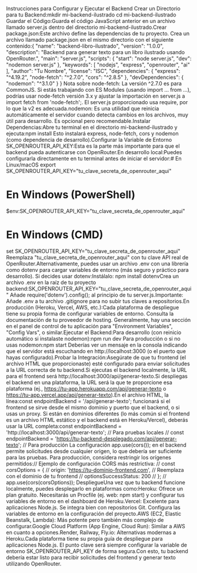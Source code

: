 Instrucciones para Configurar y Ejecutar el Backend
Crear un Directorio para tu Backend:mkdir mi-backend-ilustrado
cd mi-backend-ilustrado
Guardar el Código:Guarda el código JavaScript anterior en un archivo llamado server.js dentro del directorio mi-backend-ilustrado.Crear package.json:Este archivo define las dependencias de tu proyecto. Crea un archivo llamado package.json en el mismo directorio con el siguiente contenido:{
  "name": "backend-libro-ilustrado",
  "version": "1.0.0",
  "description": "Backend para generar texto para un libro ilustrado usando OpenRouter.",
  "main": "server.js",
  "scripts": {
    "start": "node server.js",
    "dev": "nodemon server.js"
  },
  "keywords": [
    "nodejs",
    "express",
    "openrouter",
    "ai"
  ],
  "author": "Tu Nombre",
  "license": "ISC",
  "dependencies": {
    "express": "^4.19.2",
    "node-fetch": "^2.7.0",
    "cors": "^2.8.5"
  },
  "devDependencies": {
    "nodemon": "^3.1.0"
  }
}
Nota sobre node-fetch: La versión ^2.7.0 es para CommonJS. Si estás trabajando con ES Modules (usando import ... from ...), podrías usar node-fetch versión 3.x y ajustar la importación en server.js a import fetch from 'node-fetch';. El server.js proporcionado usa require, por lo que la v2 es adecuada.nodemon: Es una utilidad que reinicia automáticamente el servidor cuando detecta cambios en los archivos, muy útil para desarrollo. Es opcional pero recomendable.Instalar Dependencias:Abre tu terminal en el directorio mi-backend-ilustrado y ejecuta:npm install
Esto instalará express, node-fetch, cors y nodemon (como dependencia de desarrollo).Configurar la Variable de Entorno SK_OPENROUTER_API_KEY:Esta es la parte más importante para que el backend pueda autenticarse con OpenRouter.En desarrollo local:Puedes configurarla directamente en tu terminal antes de iniciar el servidor:# En Linux/macOS
export SK_OPENROUTER_API_KEY="tu_clave_secreta_de_openrouter_aqui"

# En Windows (PowerShell)
$env:SK_OPENROUTER_API_KEY="tu_clave_secreta_de_openrouter_aqui"

# En Windows (CMD)
set SK_OPENROUTER_API_KEY="tu_clave_secreta_de_openrouter_aqui"
Reemplaza "tu_clave_secreta_de_openrouter_aqui" con tu clave API real de OpenRouter.Alternativamente, puedes usar un archivo .env con una librería como dotenv para cargar variables de entorno (más seguro y práctico para desarrollo). Si decides usar dotenv:Instálalo: npm install dotenvCrea un archivo .env en la raíz de tu proyecto backend:SK_OPENROUTER_API_KEY="tu_clave_secreta_de_openrouter_aqui"
Añade require('dotenv').config(); al principio de tu server.js.Importante: Añade .env a tu archivo .gitignore para no subir tus claves a repositorios.En producción (Heroku, Vercel, AWS, etc.):Cada plataforma de despliegue tiene su propia forma de configurar variables de entorno. Consulta la documentación de tu proveedor de hosting. Generalmente, hay una sección en el panel de control de tu aplicación para "Environment Variables", "Config Vars", o similar.Ejecutar el Backend:Para desarrollo (con reinicio automático si instalaste nodemon):npm run dev
Para producción o si no usas nodemon:npm start
Deberías ver un mensaje en la consola indicando que el servidor está escuchando en http://localhost:3000 (o el puerto que hayas configurado).Probar la Integración:Asegúrate de que tu frontend (el archivo HTML que proporcionaste) esté configurado para enviar solicitudes a la URL correcta de tu backend.Si ejecutas el backend localmente, la URL para el frontend será http://localhost:3000/api/generar-texto.Si despliegas el backend en una plataforma, la URL será la que te proporcione esa plataforma (ej., https://tu-app.herokuapp.com/api/generar-texto o https://tu-app.vercel.app/api/generar-texto).En el archivo HTML, la línea:const endpointBackend = '/api/generar-texto';
funcionará si el frontend se sirve desde el mismo dominio y puerto que el backend, o si usas un proxy. Si están en dominios diferentes (lo más común si el frontend es un archivo HTML estático y el backend está en Heroku/Vercel), deberás usar la URL completa:const endpointBackend = 'http://localhost:3000/api/generar-texto'; // Para pruebas locales
// const endpointBackend = 'https://tu-backend-desplegado.com/api/generar-texto'; // Para producción
La configuración app.use(cors()); en el backend permite solicitudes desde cualquier origen, lo que debería ser suficiente para las pruebas. Para producción, considera restringir los orígenes permitidos:// Ejemplo de configuración CORS más restrictiva:
// const corsOptions = {
//   origin: 'https://tu-dominio-frontend.com', // Reemplaza con el dominio de tu frontend
//   optionsSuccessStatus: 200
// };
// app.use(cors(corsOptions));
DespliegueUna vez que tu backend funcione localmente, puedes desplegarlo en plataformas como:Heroku: Ofrece un plan gratuito. Necesitarás un Procfile (ej. web: npm start) y configurar tus variables de entorno en el dashboard de Heroku.Vercel: Excelente para aplicaciones Node.js. Se integra bien con repositorios Git. Configura las variables de entorno en la configuración del proyecto.AWS (EC2, Elastic Beanstalk, Lambda): Más potente pero también más complejo de configurar.Google Cloud Platform (App Engine, Cloud Run): Similar a AWS en cuanto a opciones.Render, Railway, Fly.io: Alternativas modernas a Heroku.Cada plataforma tiene su propia guía de despliegue para aplicaciones Node.js. El punto clave será siempre configurar la variable de entorno SK_OPENROUTER_API_KEY de forma segura.Con esto, tu backend debería estar listo para recibir solicitudes del frontend y generar texto utilizando OpenRouter.